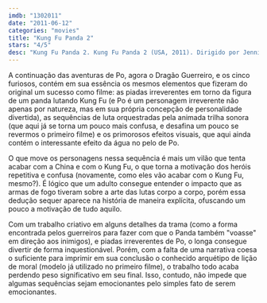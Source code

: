 ```yaml
---
imdb: "1302011"
date: "2011-06-12"
categories: "movies"
title: "Kung Fu Panda 2"
stars: "4/5"
desc: "Kung Fu Panda 2. Kung Fu Panda 2 (USA, 2011). Dirigido por Jennifer Yuh. Escrito por Jonathan Aibel, Glenn Berger. Com Jack Black, Angelina Jolie, Dustin Hoffman, Gary Oldman, Jackie Chan, Seth Rogen, Lucy Liu, David Cross, James Hong."
---
```

A continuação das aventuras de Po, agora o Dragão Guerreiro, e os cinco furiosos, contém em sua essência os mesmos elementos que fizeram do original um sucesso como filme: as piadas irreverentes em torno da figura de um panda lutando Kung Fu (e Po é um personagem irreverente não apenas por natureza, mas em sua própria concepção de personalidade divertida), as sequências de luta orquestradas pela animada trilha sonora (que aqui já se torna um pouco mais confusa, e desafina um pouco se revermos o primeiro filme) e os primorosos efeitos visuais, que aqui ainda contém o interessante efeito da água no pelo de Po.

O que move os personagens nessa sequência é mais um vilão que tenta acabar com a China e com o Kung Fu, o que torna a motivação dos heróis repetitiva e confusa (novamente, como eles vão acabar com o Kung Fu, mesmo?). É lógico que um adulto consegue entender o impacto que as armas de fogo tiveram sobre a arte das lutas corpo a corpo, porém essa dedução sequer aparece na história de maneira explícita, ofuscando um pouco a motivação de tudo aquilo.

Com um trabalho criativo em alguns detalhes da trama (como a forma encontrada pelos guerreiros para fazer com que o Panda também "voasse" em direção aos inimigos), e piadas irreverentes de Po, o longa consegue divertir de forma inquestionável. Porém, com a falta de uma narrativa coesa o suficiente para imprimir em sua conclusão o conhecido arquétipo de lição de moral (modelo já utilizado no primeiro filme), o trabalho todo acaba perdendo peso significativo em seu final. Isso, contudo, não impede que algumas sequências sejam emocionantes pelo simples fato de serem emocionantes.
